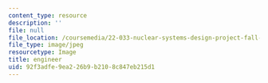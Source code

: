 ```yaml
---
content_type: resource
description: ''
file: null
file_location: /coursemedia/22-033-nuclear-systems-design-project-fall-2011/92f3adfe9ea226b9b2108c847eb215d1_studentlab.JPG
file_type: image/jpeg
resourcetype: Image
title: engineer
uid: 92f3adfe-9ea2-26b9-b210-8c847eb215d1
---
```

